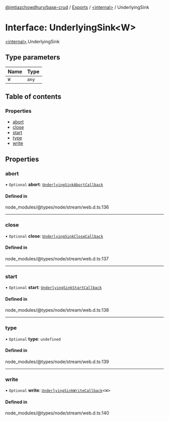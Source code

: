 [@imtiazchowdhury/base-crud](../README.md) / [Exports](../modules.md) / [\<internal\>](../modules/internal_.md) / UnderlyingSink

# Interface: UnderlyingSink\<W\>

[\<internal\>](../modules/internal_.md).UnderlyingSink

## Type parameters

| Name | Type |
| :------ | :------ |
| `W` | `any` |

## Table of contents

### Properties

- [abort](internal_.UnderlyingSink.md#abort)
- [close](internal_.UnderlyingSink.md#close)
- [start](internal_.UnderlyingSink.md#start)
- [type](internal_.UnderlyingSink.md#type)
- [write](internal_.UnderlyingSink.md#write)

## Properties

### abort

• `Optional` **abort**: [`UnderlyingSinkAbortCallback`](internal_.UnderlyingSinkAbortCallback.md)

#### Defined in

node_modules/@types/node/stream/web.d.ts:136

___

### close

• `Optional` **close**: [`UnderlyingSinkCloseCallback`](internal_.UnderlyingSinkCloseCallback.md)

#### Defined in

node_modules/@types/node/stream/web.d.ts:137

___

### start

• `Optional` **start**: [`UnderlyingSinkStartCallback`](internal_.UnderlyingSinkStartCallback.md)

#### Defined in

node_modules/@types/node/stream/web.d.ts:138

___

### type

• `Optional` **type**: `undefined`

#### Defined in

node_modules/@types/node/stream/web.d.ts:139

___

### write

• `Optional` **write**: [`UnderlyingSinkWriteCallback`](internal_.UnderlyingSinkWriteCallback.md)\<`W`\>

#### Defined in

node_modules/@types/node/stream/web.d.ts:140
